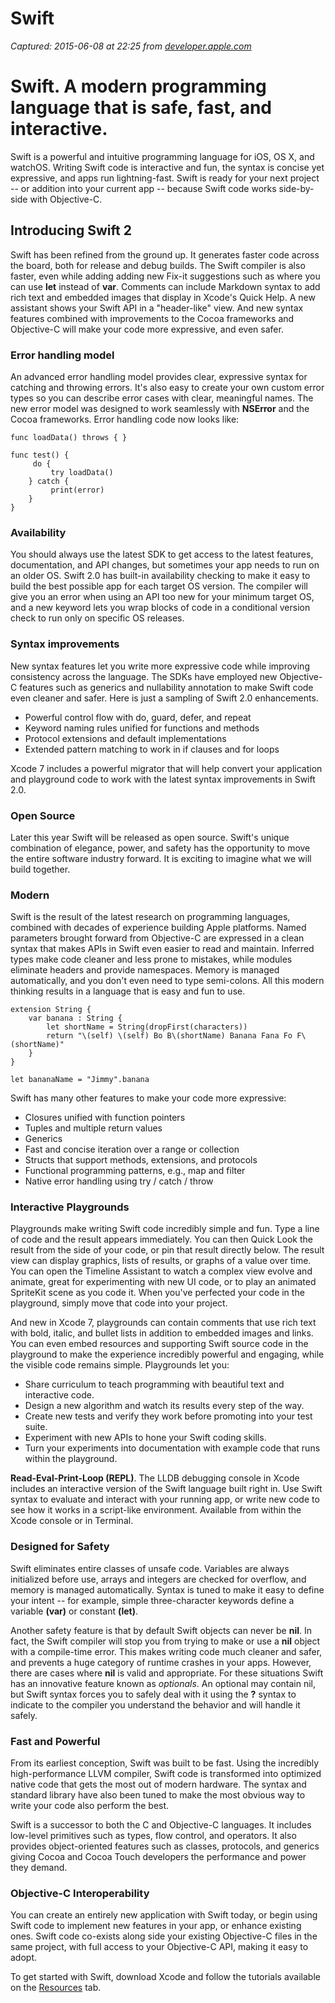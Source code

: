 # Swift

_Captured: 2015-06-08 at 22:25 from [developer.apple.com](https://developer.apple.com/swift/)_

# Swift. A modern programming language that is safe, fast, and interactive.

Swift is a powerful and intuitive programming language for iOS, OS X, and watchOS. Writing Swift code is interactive and fun, the syntax is concise yet expressive, and apps run lightning-fast. Swift is ready for your next project -- or addition into your current app -- because Swift code works side-by-side with Objective-C.

## Introducing Swift 2

Swift has been refined from the ground up. It generates faster code across the board, both for release and debug builds. The Swift compiler is also faster, even while adding adding new Fix-it suggestions such as where you can use **let** instead of **var**. Comments can include Markdown syntax to add rich text and embedded images that display in Xcode's Quick Help. A new assistant shows your Swift API in a "header-like" view. And new syntax features combined with improvements to the Cocoa frameworks and Objective-C will make your code more expressive, and even safer.

### Error handling model

An advanced error handling model provides clear, expressive syntax for catching and throwing errors. It's also easy to create your own custom error types so you can describe error cases with clear, meaningful names. The new error model was designed to work seamlessly with **NSError** and the Cocoa frameworks. Error handling code now looks like:
    
    
    func loadData() throws { }
    
    func test() {
    	￼do {
    		￼try loadData()
    	} catch {
    		￼print(error)
    	}
    }

### Availability

You should always use the latest SDK to get access to the latest features, documentation, and API changes, but sometimes your app needs to run on an older OS. Swift 2.0 has built-in availability checking to make it easy to build the best possible app for each target OS version. The compiler will give you an error when using an API too new for your minimum target OS, and a new keyword lets you wrap blocks of code in a conditional version check to run only on specific OS releases.

### Syntax improvements

New syntax features let you write more expressive code while improving consistency across the language. The SDKs have employed new Objective-C features such as generics and nullability annotation to make Swift code even cleaner and safer. Here is just a sampling of Swift 2.0 enhancements.

  * Powerful control flow with do, guard, defer, and repeat
  * Keyword naming rules unified for functions and methods
  * Protocol extensions and default implementations
  * Extended pattern matching to work in if clauses and for loops

Xcode 7 includes a powerful migrator that will help convert your application and playground code to work with the latest syntax improvements in Swift 2.0.

### Open Source

Later this year Swift will be released as open source. Swift's unique combination of elegance, power, and safety has the opportunity to move the entire software industry forward. It is exciting to imagine what we will build together.

### Modern

Swift is the result of the latest research on programming languages, combined with decades of experience building Apple platforms. Named parameters brought forward from Objective-C are expressed in a clean syntax that makes APIs in Swift even easier to read and maintain. Inferred types make code cleaner and less prone to mistakes, while modules eliminate headers and provide namespaces. Memory is managed automatically, and you don't even need to type semi-colons. All this modern thinking results in a language that is easy and fun to use.
    
    
    extension String {
        var banana : String {
        	let shortName = String(dropFirst(characters))
        	return "\(self) \(self) Bo B\(shortName) Banana Fana Fo F\(shortName)"
    	}
    }
    
    let bananaName = "Jimmy".banana

Swift has many other features to make your code more expressive:

  * Closures unified with function pointers
  * Tuples and multiple return values
  * Generics
  * Fast and concise iteration over a range or collection
  * Structs that support methods, extensions, and protocols
  * Functional programming patterns, e.g., map and filter
  * Native error handling using try / catch / throw

### Interactive Playgrounds

Playgrounds make writing Swift code incredibly simple and fun. Type a line of code and the result appears immediately. You can then Quick Look the result from the side of your code, or pin that result directly below. The result view can display graphics, lists of results, or graphs of a value over time. You can open the Timeline Assistant to watch a complex view evolve and animate, great for experimenting with new UI code, or to play an animated SpriteKit scene as you code it. When you've perfected your code in the playground, simply move that code into your project.

And new in Xcode 7, playgrounds can contain comments that use rich text with bold, italic, and bullet lists in addition to embedded images and links. You can even embed resources and supporting Swift source code in the playground to make the experience incredibly powerful and engaging, while the visible code remains simple. Playgrounds let you:

  * Share curriculum to teach programming with beautiful text and interactive code.
  * Design a new algorithm and watch its results every step of the way.
  * Create new tests and verify they work before promoting into your test suite.
  * Experiment with new APIs to hone your Swift coding skills.
  * Turn your experiments into documentation with example code that runs within the playground.

**Read-Eval-Print-Loop (REPL)**. The LLDB debugging console in Xcode includes an interactive version of the Swift language built right in. Use Swift syntax to evaluate and interact with your running app, or write new code to see how it works in a script-like environment. Available from within the Xcode console or in Terminal.

### Designed for Safety

Swift eliminates entire classes of unsafe code. Variables are always initialized before use, arrays and integers are checked for overflow, and memory is managed automatically. Syntax is tuned to make it easy to define your intent -- for example, simple three-character keywords define a variable **(var)** or constant **(let)**.

Another safety feature is that by default Swift objects can never be **nil**. In fact, the Swift compiler will stop you from trying to make or use a **nil** object with a compile-time error. This makes writing code much cleaner and safer, and prevents a huge category of runtime crashes in your apps. However, there are cases where **nil** is valid and appropriate. For these situations Swift has an innovative feature known as _optionals_. An optional may contain nil, but Swift syntax forces you to safely deal with it using the **?** syntax to indicate to the compiler you understand the behavior and will handle it safely.

### Fast and Powerful

From its earliest conception, Swift was built to be fast. Using the incredibly high-performance LLVM compiler, Swift code is transformed into optimized native code that gets the most out of modern hardware. The syntax and standard library have also been tuned to make the most obvious way to write your code also perform the best.

Swift is a successor to both the C and Objective-C languages. It includes low-level primitives such as types, flow control, and operators. It also provides object-oriented features such as classes, protocols, and generics giving Cocoa and Cocoa Touch developers the performance and power they demand.

### Objective-C Interoperability

You can create an entirely new application with Swift today, or begin using Swift code to implement new features in your app, or enhance existing ones. Swift code co-exists along side your existing Objective-C files in the same project, with full access to your Objective-C API, making it easy to adopt.

To get started with Swift, download Xcode and follow the tutorials available on the [Resources](https://developer.apple.com/swift/resources/) tab.
